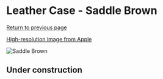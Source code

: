 # Leather Case - Saddle Brown

[Return to previous page](/pencil)

[High-resolution image from Apple](https://store.storeimages.cdn-apple.com/8756/as-images.apple.com/is/MQ0V2?wid=4500&hei=4500&fmt=png)

<div style="width: 500px"><img src="/almost_uncompressed/MQ0V2.webp" alt="Saddle Brown"></div>

## Under construction
